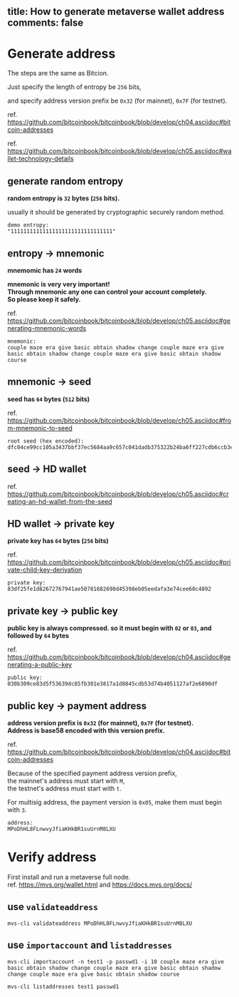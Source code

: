 title: How to generate metaverse wallet address
comments: false
---

# Generate address

The steps are the same as Bitcion.

Just specify the length of entropy be `256` bits,  

and specify address version prefix be `0x32` (for mainnet), `0x7F` (for testnet).

ref. <https://github.com/bitcoinbook/bitcoinbook/blob/develop/ch04.asciidoc#bitcoin-addresses>

ref. <https://github.com/bitcoinbook/bitcoinbook/blob/develop/ch05.asciidoc#wallet-technology-details>

## generate random entropy

**random entropy is `32` bytes (`256` bits).**

usually it should be generated by cryptographic securely random method.

```
demo entropy:
"11111111111111111111111111111111"
```

## entropy -> mnemonic

**mnemomic has `24` words**

**mnemonic is very very important!  
Through mnemonic any one can control your account completely.  
So please keep it safely.**

ref. <https://github.com/bitcoinbook/bitcoinbook/blob/develop/ch05.asciidoc#generating-mnemonic-words>

```
mnemonic: 
couple maze era give basic obtain shadow change couple maze era give basic obtain shadow change couple maze era give basic obtain shadow course
```

## mnemonic -> seed

**seed has `64` bytes (`512` bits)**

ref. <https://github.com/bitcoinbook/bitcoinbook/blob/develop/ch05.asciidoc#from-mnemonic-to-seed>

```
root seed (hex encoded):
dfc04ce99cc105a3437bbf37ec5684aa9c657c041dadb375322b24ba6ff227cdb6ccb3ed87d5d8dcfc7f32a1b59a58fc7bdf83ccc6910d06c3f9867b2f0be211
```

## seed -> HD wallet

ref. <https://github.com/bitcoinbook/bitcoinbook/blob/develop/ch05.asciidoc#creating-an-hd-wallet-from-the-seed>

## HD wallet -> private key

**private key has `64` bytes (`256` bits)**

ref. <https://github.com/bitcoinbook/bitcoinbook/blob/develop/ch05.asciidoc#private-child-key-derivation>

```
private key:
83df25fe1d82672767941ae50781682690d45398eb05eedafa3e74cee60c4892
```

## private key -> public key

**public key is always compressed.
so it must begin with `02` or `03`, and followed by `64` bytes**

ref. <https://github.com/bitcoinbook/bitcoinbook/blob/develop/ch04.asciidoc#generating-a-public-key>

```
public key:
030b309ce83d5f53639dc85fb301e3817a1d8845cdb53d74b4051127af2e6890df
```

## public key -> payment address
**address version prefix is `0x32` (for mainnet), `0x7F` (for testnet).  
Address is base58 encoded with this version prefix.**

ref. <https://github.com/bitcoinbook/bitcoinbook/blob/develop/ch04.asciidoc#bitcoin-addresses>

Because of the specified payment address version prefix,  
the mainnet's address must start with `M`,  
the testnet's address must start with `t`.

For multisig address, the payment version is `0x05`, make them must begin with `3`.

```
address:
MPoDhHL8FLnwvyJfiaKHkBR1suUrnM8LXU
```


# Verify address

First install and run a metaverse full node.  
ref. <https://mvs.org/wallet.html> and <https://docs.mvs.org/docs/>

## use `validateaddress`

```
mvs-cli validateaddress MPoDhHL8FLnwvyJfiaKHkBR1suUrnM8LXU
```

## use `importaccount` and `listaddresses`

```
mvs-cli importaccount -n test1 -p passwd1 -i 10 couple maze era give basic obtain shadow change couple maze era give basic obtain shadow change couple maze era give basic obtain shadow course

mvs-cli listaddresses test1 passwd1
```
